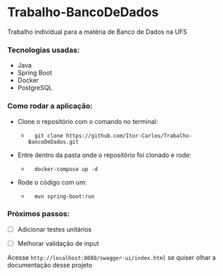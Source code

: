 # Trabalho-BancoDeDados
Trabalho individual para a matéria de Banco de Dados na UFS

### Tecnologias usadas:
 - Java
 - Spring Boot
 - Docker
 - PostgreSQL

### Como rodar a aplicação:
 * Clone o repositório com o comando no terminal:
    - ```
        git clone https://github.com/Itor-Carlos/Trabalho-BancoDeDados.git
       ```
 * Entre dentro da pasta onde o repositório foi clonado e rode:
    - ```
        docker-compose up -d
       ```
 * Rode o código com um:
    - ```
        mvn spring-boot:run
       ```




### Próximos passos:
 - [ ] Adicionar testes unitários
 - [ ] Melhorar validação de input




Acesse `http://localhost:8080/swagger-ui/index.html` se quiser olhar a documentação desse projeto


